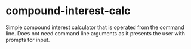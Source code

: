 # compound-interest-calc
Simple compound interest calculator that is operated from the command line. Does not need command line arguments as it presents the user with prompts for input. 
